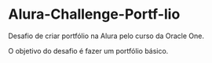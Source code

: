 # Alura-Challenge-Portf-lio
Desafio de criar portfólio na Alura pelo curso da Oracle One. 

O objetivo do desafio é fazer um portfólio básico. 
